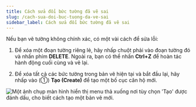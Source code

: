 ```yaml
---
title: Cách sửa đổi bức tường đã vẽ sai
slug: /cach-sua-doi-buc-tuong-da-ve-sai
sidebar_label: Cách sửa đổi bức tường đã vẽ sai
---
```


Nếu bạn vẽ tường không chính xác, có một vài cách để sửa lỗi:

1. Để xóa một đoạn tường riêng lẻ, hãy nhấp chuột phải vào đoạn tường đó và nhấn phím **DELETE**. Ngoài ra, bạn có thể nhấn **Ctrl+Z** để hoàn tác hành động cuối cùng và vẽ lại.

2. Để xóa tất cả các bức tường trong bản vẽ hiện tại và bắt đầu lại, hãy nhấp vào (①) **Tạo (Create)** để tạo một bố cục căn hộ mới.

![Một ảnh chụp màn hình hiển thị menu thả xuống nơi tùy chọn 'Tạo' được đánh dấu, cho biết cách tạo một bản vẽ mới.](https://storage.googleapis.com/jegavn_kb/images/830cf2ab-afa3-4a8d-bd7d-5c9ef0f8525e.png)